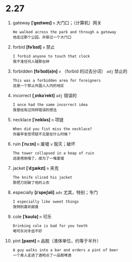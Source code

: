 # 2.27

1. gateway **[ˈɡeɪtweɪ]** `n` 大门口；（计算机）网关

   ```
   He walked across the park and through a gateway
   他走过那个公园，并穿过一个大门口
   ```

2. forbid **[fəˈbɪd]** `v` 禁止

   ```
   I forbid anyone to touch that clock
   我不准任何人碰那台钟
   ```

3. forbidden **[fəˈbɪd(ə)n]** `v` （forbid 的过去分词） `adj` 禁止的

   ```
   This was a forbidden area for foreigners
   这是一个禁止外国人入内的地区
   ```

4. incorrect **[ˌɪnkəˈrekt]** `adj` 错误的

   ```
   I once had the same incorrect idea
   我曾经有过同样错误的想法
   ```

5. necklace **[ˈnekləs]** `n` 项链

   ```
   When did you fist miss the necklace?
   你最早发觉项链不见是在什么时候？
   ```

6. ruin **[ˈruːɪn]** `n` 废墟 `v` 毁灭；破坏

   ```
   The tower collapsed in a heap of ruin
   这座塔倒塌了，成为了一堆废墟
   ```

7. jacket **[ˈdʒækɪt]** `n` 夹克

   ```
   The knife sliced his jacket
   那把刀划破了他的上衣
   ```

8. especially **[ɪˈspeʃəli]** `adv` 尤其，特别；专门

   ```
   I especially like sweet things
   我特别喜欢甜食
   ```

9. cole **[ˈkəʊlə]** `n` 可乐

   ```
   Drinking cole is bad for you teeth
   喝可乐对牙齿不好
   ```

10. pint **[paɪnt]** `n` 品脱（液体单位，约等于半升）

    ```
    A guy walks into a bar and orders a pint of beer
    一个男人走进了酒吧点了一品脱啤酒
    ```
